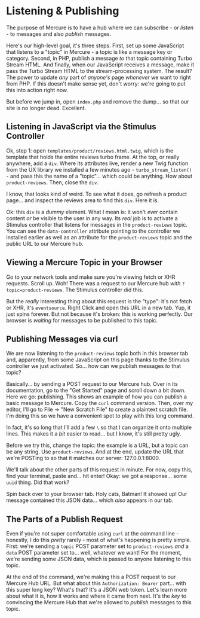 # Listening & Publishing

The purpose of Mercure is to have a hub where we can subscribe - or *listen* - to
messages and also *publish* messages.

Here's our high-level goal, it's three steps. First, set up some JavaScript that
listens to a "topic" in Mercure - a topic is like a message key or category.
Second, in PHP, publish a message *to* that topic containing Turbo Stream HTML.
And finally, when our JavaScript receives a message, make it pass the Turbo
Stream HTML to the stream-processing system. The result? The power to update *any*
part of *anyone's* page *whenever* we want to right from PHP. If this doesn't make
sense yet, don't worry: we're going to put this into action right now.

But before we jump in, open `index.php` and remove the dump... so that our site
is no longer dead. Excellent.

## Listening in JavaScript via the Stimulus Controller

Ok, step 1: open `templates/product/reviews.html.twig`, which is the template that
holds the entire reviews turbo frame. At the top, or really anywhere, add a `div`.
Where its attributes live, render a new Twig function from the UX library we
installed a few minutes ago - `turbo_stream_listen()` - and pass this the name of a
"topic"... which could be anything. How about `product-reviews`. Then, close the
`div`.

I know, that looks kind of weird. To see what it does, go refresh a product page...
and inspect the reviews area to find this `div`. Here it is.

Ok: this `div` is a *dummy* element. What I mean is: it won't *ever* contain
content *or* be visible to the user in any way. Its *real* job is to activate a
Stimulus controller that listens for messages in the `product-reviews` topic.
You can see the `data-controller` attribute pointing to the controller we installed
earlier as well as an attribute for the `product-reviews` topic and the public
URL to our Mercure hub.

## Viewing a Mercure Topic in your Browser

Go to your network tools and make sure you're viewing fetch or XHR requests.
Scroll up. Woh! There was a request to our Mercure hub *with* `?topic=product-reviews`.
The Stimulus controller did this.

But the *really* interesting thing about this request is the "type": it's not
fetch or XHR, it's `eventsource`. Right Click and open this URL in a new tab.
Yup, it just spins forever. But not because it's broken: this is working perfectly.
Our browser is *waiting* for messages to be published to this topic.

## Publishing Messages via curl

We are now listening to the `product-reviews` topic both in this browser tab
and, apparently, from some JavaScript on this page thanks to the Stimulus controller
we just activated. So... how can we publish messages *to* that topic?

Basically... by sending a POST request to our Mercure hub. Over in its documentation,
go to the "Get Started" page and scroll down a bit down. Here we go: publishing.
This shows an example of how you can publish a basic message to Mercure. Copy
the `curl` command version. Then, over my editor, I'll go to File -> "New Scratch
File" to create a plaintext scratch file. I'm doing this so we have a
convenient spot to play with this long command.

In fact, it's so long that I'll add a few `\` so that I can organize it onto
multiple lines. This makes it a *bit* easier to read... but I know, it's
still pretty ugly.

Before we try this, change the topic: the example is a URL, but a topic can be
any string. Use `product-reviews`. And at the end, update the URL that we're
POSTing to so that it matches our server: 127.0.0.1:8000.

We'll talk about the other parts of this request in minute. For now, copy this,
find your terminal, paste and... hit enter! Okay: we got a response... some
`uuid` thing. Did that work?

Spin back over to your browser tab. Holy cats, Batman! It showed up! Our message
contained this JSON data... which *also* appears in our tab.

## The Parts of a Publish Request

Even if you're not super comfortable using `curl` at the command line - honestly,
I do this *pretty* rarely - most of what's happening is pretty simple. First:
we're sending a `topic` POST parameter set to `product-reviews` *and* a `data`
POST parameter set to... well, whatever we want! For the moment, we're sending
some JSON data, which is passed to anyone listening to this topic.

At the end of the command, we're making this a POST request to our Mercure Hub URL.
But what about this `Authorization: Bearer` part... with this super long key?
What's that? It's a JSON web token. Let's learn more about what it is, how it
works and where it came from next. It's the *key* to convincing the Mercure
Hub that we're allowed to *publish* messages to this topic.
